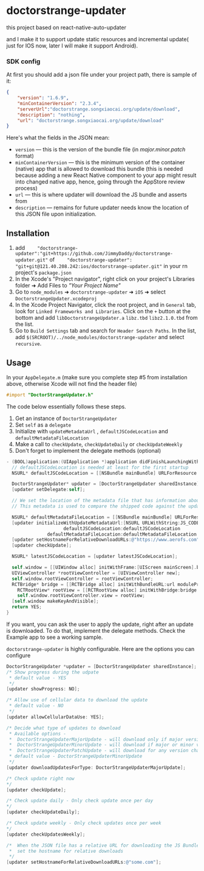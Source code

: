 # doctorstrange-updater
this project based on react-native-auto-updater

and I make it to support update static resources and incremental update( just for IOS now, later I will make it support Android).

### SDK config

At first you should add a json file under your project path, there is sample of it:
``` json
{
	"version": "1.6.9",
	"minContainerVersion": "2.3.4",
    "serverUrl":"doctorstrange.songxiaocai.org/update/download",
    "description": "nothing",
    "url": "doctorstrange.songxiaocai.org/update/download"
}
```
Here's what the fields in the JSON mean:

* `version` — this is the version of the bundle file (in *major.minor.patch* format)
* `minContainerVersion` — this is the minimum version of the container (native) app that is allowed to download this bundle (this is needed because adding a new React Native component to your app might result into changed native app, hence, going through the AppStore review process)
* `url` — this is where updater will download the JS bundle and asserts from
* `description` — remains for future
updater needs know the location of this JSON file upon initialization.

## Installation
1. add `    "doctorstrange-updater":"git+https://github.com/JimmyDaddy/doctorstrange-updater.git"` of `    "doctorstrange-updater": "git+git@121.40.208.242:ios/doctorstrange-updater.git"` in your rn project's `package.json`
2. In the Xcode's "Project navigator", right click on your project's Libraries folder ➜ Add Files to _"Your Project Name"_
3. Go to `node_modules` ➜ `doctorstrange-updater` ➜ `iOS` ➜ select `DoctorstrangeUpdater.xcodeproj`
4. In the Xcode Project Navigator, click the root project, and in `General` tab, look for `Linked Frameworks and Libraries`. Click on the `+` button at the bottom and add `libDoctorstrangeUpdater.a` `libz.tbd` `libz2.1.0.tbd` from the list.
5. Go to `Build Settings` tab and search for `Header Search Paths`. In the list, add `$(SRCROOT)/../node_modules/doctorstrange-updater` and select `recursive`.



## Usage


In your `AppDelegate.m` (make sure you complete step #5 from installation above, otherwise Xcode will not find the header file)

``` objective-c
#import "DoctorStrangeUpdater.h"
```

The code below essentially follows these steps.

1. Get an instance of `DoctorStrangeUpdater`
2. Set `self` as a `delegate`
3. Initialize with `updateMetadataUrl` , `defaultJSCodeLocation` and `defaultMetadataFileLocation`
4. Make a call to `checkUpdate`, `checkUpdateDaily` or `checkUpdateWeekly`
5. Don't forget to implement the delegate methods (optional)

``` objective-c
- (BOOL)application:(UIApplication *)application didFinishLaunchingWithOptions:(NSDictionary *)launchOptions {
  // defaultJSCodeLocation is needed at least for the first startup
  NSURL* defaultJSCodeLocation = [[NSBundle mainBundle] URLForResource:@"main" withExtension:@"jsbundle"];

  DoctorStrangeUpdater* updater = [DoctorStrangeUpdater sharedInstance];
  [updater setDelegate:self];

  // We set the location of the metadata file that has information about the JS Code that is shipped with the app.
  // This metadata is used to compare the shipped code against the updates.

  NSURL* defaultMetadataFileLocation = [[NSBundle mainBundle] URLForResource:@"metadata" withExtension:@"json"];
  [updater initializeWithUpdateMetadataUrl:[NSURL URLWithString:JS_CODE_METADATA_URL]
                     defaultJSCodeLocation:defaultJSCodeLocation
               defaultMetadataFileLocation:defaultMetadataFileLocation ];
  [updater setHostnameForRelativeDownloadURLs:@"https://www.aerofs.com"];
  [updater checkUpdate];

  NSURL* latestJSCodeLocation = [updater latestJSCodeLocation];

  self.window = [[UIWindow alloc] initWithFrame:[UIScreen mainScreen].bounds];
  UIViewController *rootViewController = [UIViewController new];
  self.window.rootViewController = rootViewController;
  RCTBridge* bridge = [[RCTBridge alloc] initWithBundleURL:url moduleProvider:nil launchOptions:nil];
    RCTRootView* rootView = [[RCTRootView alloc] initWithBridge:bridge moduleName:@"ReactNativeAutoUpdater" initialProperties:nil];
    self.window.rootViewController.view = rootView;
  [self.window makeKeyAndVisible];
  return YES;
}
```

If you want, you can ask the user to apply the update, right after an update is downloaded. To do that, implement the delegate methods. Check the Example app to see a working sample.

`doctorstrange-updater` is highly configurable. Here are the options you can configure

``` objective-c
DoctorStrangeUpdater *updater = [DoctorStrangeUpdater sharedInstance];
/* Show progress during the udpate
 * default value - YES
 */
[updater showProgress: NO];

/* Allow use of cellular data to download the update
 * default value - NO
 */
[updater allowCellularDataUse: YES];

/* Decide what type of updates to download
 * Available options -
 *	DoctorStrangeUpdaterMajorUpdate - will download only if major version number changes
 *	DoctorStrangeUpdaterMinorUpdate - will download if major or minor version number changes
 *	DoctorStrangeUpdaterPatchUpdate - will download for any version change
 * default value - DoctorStrangeUpdaterMinorUpdate
 */
[updater downloadUpdatesForType: DoctorStrangeUpdaterMajorUpdate];

/* Check update right now
*/
[updater checkUpdate];

/* Check update daily - Only check update once per day
*/
[updater checkUpdateDaily];

/* Check update weekly - Only check updates once per week
*/
[updater checkUpdatesWeekly];

/*  When the JSON file has a relative URL for downloading the JS Bundle,
 *  set the hostname for relative downloads
 */
[updater setHostnameForRelativeDownloadURLs:@"some.com"];

```
